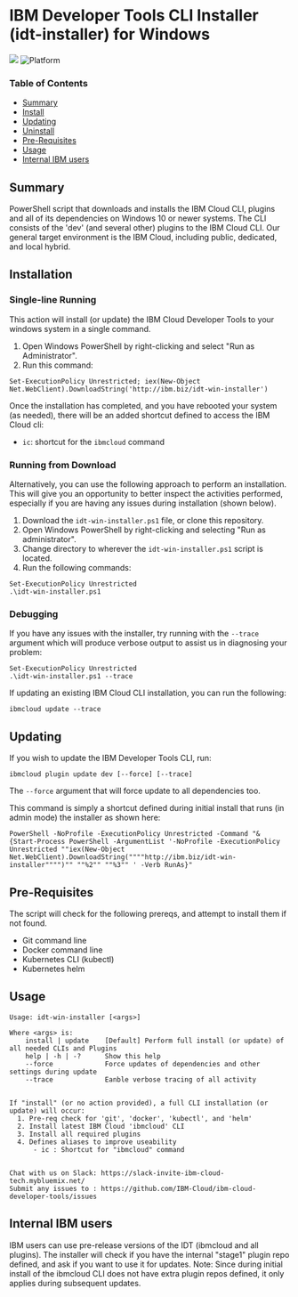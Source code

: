# IBM Developer Tools CLI Installer (idt-installer) for Windows

[![](https://img.shields.io/badge/IBM%20Cloud-powered-blue.svg)](https://bluemix.net)
![Platform](https://img.shields.io/badge/platform-Powershell-lightgrey.svg?style=flat)

### Table of Contents
* [Summary](#summary)
* [Install](#installation)
* [Updating](#updating)
* [Uninstall](#uninstall)
* [Pre-Requisites](#pre-requisites)
* [Usage](#usage)
* [Internal IBM users](#internal-ibm-users)


## Summary

PowerShell script that downloads and installs the IBM Cloud CLI, plugins and all of its dependencies on Windows 10 or newer systems. The CLI consists of the 'dev' (and several other) plugins to the IBM Cloud CLI. Our general target environment is the IBM Cloud, including public, dedicated, and local hybrid.


## Installation

### Single-line Running
This action will install (or update) the IBM Cloud Developer Tools to your windows system in a single command.

1. Open Windows PowerShell by right-clicking and select "Run as Administrator".
2. Run this command:
```
Set-ExecutionPolicy Unrestricted; iex(New-Object Net.WebClient).DownloadString('http://ibm.biz/idt-win-installer')
```

Once the installation has completed, and you have rebooted your system (as needed), there will be an added shortcut defined to access the IBM Cloud cli:
- `ic`: shortcut for the `ibmcloud` command


### Running from Download
Alternatively, you can use the following approach to perform an installation. This will give you an opportunity to better inspect the activities performed, especially if you are having any issues during installation (shown below).

1. Download the `idt-win-installer.ps1` file, or clone this repository.
2. Open Windows PowerShell by right-clicking and selecting "Run as administrator".
3. Change directory to wherever the `idt-win-installer.ps1` script is located.
4. Run the following commands:
```
Set-ExecutionPolicy Unrestricted
.\idt-win-installer.ps1
```

### Debugging

If you have any issues with the installer, try running with the `--trace` argument which will produce verbose output to assist us in diagnosing your problem:

```
Set-ExecutionPolicy Unrestricted
.\idt-win-installer.ps1 --trace
```

If updating an existing IBM Cloud CLI installation, you can run the following:
```
ibmcloud update --trace
```


## Updating

If you wish to update the IBM Developer Tools CLI, run:

```
ibmcloud plugin update dev [--force] [--trace]
```

The `--force` argument that will force update to all dependencies too.

This command is simply a shortcut defined during initial install that runs (in admin mode) the installer as shown here:

```
PowerShell -NoProfile -ExecutionPolicy Unrestricted -Command "& {Start-Process PowerShell -ArgumentList '-NoProfile -ExecutionPolicy Unrestricted ""iex(New-Object Net.WebClient).DownloadString(""""http://ibm.biz/idt-win-installer"""")"" ""%2"" ""%3"" ' -Verb RunAs}"
```


## Pre-Requisites

The script will check for the following prereqs, and attempt to install them if not found.
- Git command line
- Docker command line
- Kubernetes CLI (kubectl)
- Kubernetes helm


## Usage
```
Usage: idt-win-installer [<args>]

Where <args> is:
    install | update    [Default] Perform full install (or update) of all needed CLIs and Plugins
    help | -h | -?      Show this help
    --force             Force updates of dependencies and other settings during update
    --trace             Eanble verbose tracing of all activity


If "install" (or no action provided), a full CLI installation (or update) will occur:
  1. Pre-req check for 'git', 'docker', 'kubectl', and 'helm'
  2. Install latest IBM Cloud 'ibmcloud' CLI
  3. Install all required plugins
  4. Defines aliases to improve useability
      - ic : Shortcut for "ibmcloud" command


Chat with us on Slack: https://slack-invite-ibm-cloud-tech.mybluemix.net/
Submit any issues to : https://github.com/IBM-Cloud/ibm-cloud-developer-tools/issues

```


## Internal IBM users

IBM users can use pre-release versions of the IDT (ibmcloud and all plugins). The installer will check if you have the internal "stage1" plugin repo defined, and ask if you want to use it for updates.  Note: Since during initial install of the ibmcloud CLI does not have extra plugin repos defined, it only applies during subsequent updates.


